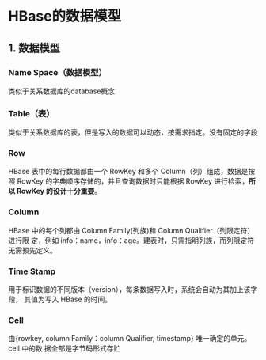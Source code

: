 # HBase的数据模型

## 1. 数据模型

### Name Space（数据模型）

类似于关系数据库的database概念

### Table（表）

类似于关系数据库的表，但是写入的数据可以动态，按需求指定。没有固定的字段

### Row

HBase 表中的每行数据都由一个 RowKey 和多个 Column（列）组成，数据是按照 RowKey 的字典顺序存储的，并且查询数据时只能根据 RowKey 进行检索，**所以 RowKey 的设计十分重要**。

### Column  

HBase 中的每个列都由 Column Family(列族)和 Column Qualifier（列限定符）进行限 定，例如 info：name，info：age。建表时，只需指明列族，而列限定符无需预先定义。 

### Time Stamp  

用于标识数据的不同版本（version），每条数据写入时，系统会自动为其加上该字段， 其值为写入 HBase 的时间。 

### Cell 

 由{rowkey, column Family：column Qualifier, timestamp} 唯一确定的单元。cell 中的数 据全部是字节码形式存贮
